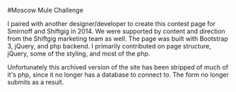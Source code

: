 #Moscow Mule Challenge

I paired with another designer/developer to create this contest page for Smirnoff and Shiftgig in 2014. We were supported by content and direction from the Shiftgig marketing team as well. The page was built with Bootstrap 3, jQuery, and php backend. I primarily contributed on page structure, jQuery, some of the styling, and most of the php.

Unfortunately this archived version of the site has been stripped of much of it's php, since it no longer has a database to connect to. The form no longer submits as a result.

